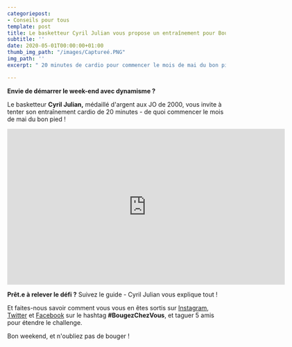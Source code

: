 ```yaml
---
categoriepost:
- Conseils pour tous
template: post
title: Le basketteur Cyril Julian vous propose un entraînement pour BougerChezVous
subtitle: ''
date: 2020-05-01T00:00:00+01:00
thumb_img_path: "/images/Captureé.PNG"
img_path: ''
excerpt: " 20 minutes de cardio pour commencer le mois de mai du bon pied !"

---
```

**Envie de démarrer le week-end avec dynamisme ?**

Le basketteur **Cyril Julian,** médaillé d'argent aux JO de 2000, vous invite à tenter son entraînement cardio de 20 minutes - de quoi commencer le mois de mai du bon pied !

<body> <iframe src="https://player.vimeo.com/video/413925872" width="640" height="360" frameborder="0" allow="autoplay; fullscreen" allowfullscreen></iframe> </body>

**Prêt.e à relever le défi ?** Suivez le guide - Cyril Julian vous explique tout !

Et faites-nous savoir comment vous vous en êtes sortis sur [Instagram](https://www.instagram.com/sports.gouv/?hl=en), [Twitter](https://twitter.com/sports_gouv?lang=en) et [Facebook](https://www.facebook.com/sports.gouv.fr) sur le hashtag **#BougezChezVous**, et taguer 5 amis pour étendre le challenge.

Bon weekend, et n'oubliez pas de bouger !